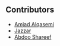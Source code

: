 ## Contributors

- [Amjad Alqasemi](https://github.com/aqasemi)
- [Jazzar](https://github.com/jaazzar)
- [Abdoo Shareef](https://github.com/Dope0603)